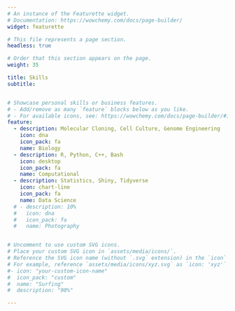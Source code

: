 ```yaml
---
# An instance of the Featurette widget.
# Documentation: https://wowchemy.com/docs/page-builder/
widget: featurette

# This file represents a page section.
headless: true

# Order that this section appears on the page.
weight: 35

title: Skills
subtitle:


# Showcase personal skills or business features.
# - Add/remove as many `feature` blocks below as you like.
# - For available icons, see: https://wowchemy.com/docs/page-builder/#icons
feature:
  - description: Molecular Cloning, Cell Culture, Genome Engineering
    icon: dna
    icon_pack: fa
    name: Biology
  - description: R, Python, C++, Bash
    icon: desktop
    icon_pack: fa
    name: Computational
  - description: Statistics, Shiny, Tidyverse
    icon: chart-line
    icon_pack: fa
    name: Data Science
  # - description: 10%
  #   icon: dna
  #   icon_pack: fa
  #   name: Photography


# Uncomment to use custom SVG icons.
# Place your custom SVG icon in `assets/media/icons/`.
# Reference the SVG icon name (without `.svg` extension) in the `icon` field.
# For example, reference `assets/media/icons/xyz.svg` as `icon: 'xyz'`
#- icon: "your-custom-icon-name"
#  icon_pack: "custom"
#  name: "Surfing"
#  description: "90%"

---
```

